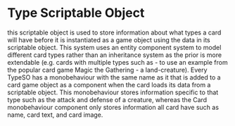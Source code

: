 # Type Scriptable Object
this scriptable object is used to store information about what types a card will have before it is instantiated as a game object using the data in its scriptable object. This system uses an entity component system to model different card types rather than an inheritance system as the prior is more extendable (e.g. cards with multiple types such as - to use an example from the popular card game Magic the Gathering - a land-creature). Every TypeSO has a monobehaviour with the same name as it that is added to a card game object as a component when the card loads its data from a scriptable object. This monobehaviour stores information specific to that type such as the attack and defense of a creature, whereas the Card monobehaviour component only stores information all card have such as name, card text, and card image. 